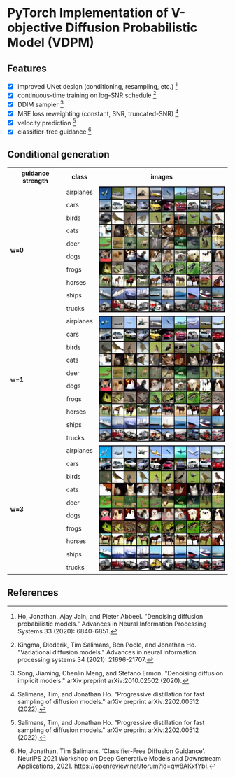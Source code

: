 # PyTorch Implementation of V-objective Diffusion Probabilistic Model (VDPM)

## Features
- [x] improved UNet design (conditioning, resampling, etc.) [^1]
- [x] continuous-time training on log-SNR schedule [^2]
- [x] DDIM sampler [^3]
- [x] MSE loss reweighting (constant, SNR, truncated-SNR) [^4]
- [x] velocity prediction [^4]
- [x] classifier-free guidance [^5]

## Conditional generation

<p align="center">
	<table>
        <tr>
            <th>guidance strength</th>
            <th>class</th>
            <th>images</th>
        </tr><tr>
            <td rowspan="10"><b>w=0</b></td>
            <td>airplanes</td>
            <td rowspan="10"><img alt="w=0" src="./assets/cifar10_w0.jpg" height="100%" width="100%" />
        </tr><tr>
            <td>cars</td>
        </tr><tr>
            <td>birds</td>
        </tr><tr>
            <td>cats</td>
        </tr><tr>
            <td>deer</td>
        </tr><tr>
            <td>dogs</td>
        </tr><tr>
            <td>frogs</td>
        </tr><tr>
            <td>horses</td>
        </tr><tr>
            <td>ships</td>
        </tr><tr>
            <td>trucks</td>
        </tr><tr>
            <td rowspan="10"><b>w=1</b></td>
            <td>airplanes</td>
            <td rowspan="10"><img alt="w=0" src="./assets/cifar10_w1.jpg" height="100%" width="100%" />
        </tr><tr>
            <td>cars</td>
        </tr><tr>
            <td>birds</td>
        </tr><tr>
            <td>cats</td>
        </tr><tr>
            <td>deer</td>
        </tr><tr>
            <td>dogs</td>
        </tr><tr>
            <td>frogs</td>
        </tr><tr>
            <td>horses</td>
        </tr><tr>
            <td>ships</td>
        </tr><tr>
            <td>trucks</td>
        </tr><tr>
            <td rowspan="10"><b>w=3</b></td>
			<td>airplanes</td>
			<td rowspan="10"><img alt="w=0" src="./assets/cifar10_w3.jpg" height="100%" width="100%" />
        </tr><tr>
            <td>cars</td>
        </tr><tr>
            <td>birds</td>
        </tr><tr>
            <td>cats</td>
        </tr><tr>
            <td>deer</td>
        </tr><tr>
            <td>dogs</td>
        </tr><tr>
            <td>frogs</td>
        </tr><tr>
            <td>horses</td>
        </tr><tr>
            <td>ships</td>
        </tr><tr>
            <td>trucks</td>
        </tr>
	</table>
</p>


## References

[^1]: Ho, Jonathan, Ajay Jain, and Pieter Abbeel. "Denoising diffusion probabilistic models." Advances in Neural Information Processing Systems 33 (2020): 6840-6851.
[^2]: Kingma, Diederik, Tim Salimans, Ben Poole, and Jonathan Ho. "Variational diffusion models." Advances in neural information processing systems 34 (2021): 21696-21707.
[^3]: Song, Jiaming, Chenlin Meng, and Stefano Ermon. "Denoising diffusion implicit models." arXiv preprint arXiv:2010.02502 (2020).
[^4]: Salimans, Tim, and Jonathan Ho. "Progressive distillation for fast sampling of diffusion models." arXiv preprint arXiv:2202.00512 (2022).
[^5]: Ho, Jonathan, Tim Salimans. ‘Classifier-Free Diffusion Guidance’. NeurIPS 2021 Workshop on Deep Generative Models and Downstream Applications, 2021. https://openreview.net/forum?id=qw8AKxfYbI.
